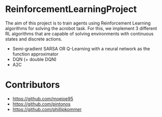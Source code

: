 # ReinforcementLearningProject
The aim of this project is to train agents using Reinforcement Learning algorithms for solving the acrobot task. For this, we implement 3 different RL algorithms that are capable of solving environments with continuous states and discrete actions.

- Semi-gradient SARSA OR Q-Learning with a neural network as the function approximator
- DQN (+ double DQN)
- A2C

# Contributors

- https://github.com/moejoe95
- https://github.com/pintonos
- https://github.com/phillipkommer
